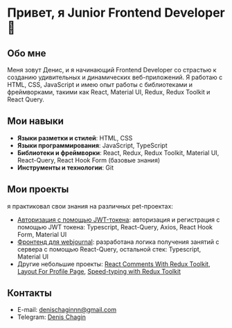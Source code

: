 # Привет, я Junior Frontend Developer 👋

## Обо мне
Меня зовут Денис, и я начинающий Frontend Developer со страстью к созданию удивительных и динамических веб-приложений. Я работаю с HTML, CSS, JavaScript и имею опыт работы с библиотеками и фреймворками, такими как React, Material UI, Redux, Redux Toolkit и React Query.

## Мои навыки
- **Языки разметки и стилей**: HTML, CSS
- **Языки программирования**: JavaScript, TypeScript
- **Библиотеки и фреймворки**: React, Redux, Redux Toolkit, Material UI, React-Query, React Hook Form (базовые знания)
- **Инструменты и технологии**: Git

## Мои проекты
я практиковал свои знания на различных pet-проектах:
- [Авторизация с помощью JWT-токена](https://github.com/denischagin/testing_jwt_auth): авторизация и регистрация с помощью JWT токена: Typescript, React-Query, Axios, React Hook Form, Material UI
- [Фронтенд для webjournal](https://github.com/QwZxC/WebJournal): разработана логика получения занятий с сервера с помощью React-Query, остальной стек: Typescript, Material UI
- Другие небольшие проекты: [React Comments With Redux Toolkit](https://github.com/denischagin/comments.git), [Layout For Profile Page](https://github.com/denischagin/profile-layout), [Speed-typing with Redux Toolkit](https://github.com/denischagin/speed-typing)

## Контакты
- E-mail: [denischaginnn@gmail.com](mailto:denischaginnn@gmail.com)
- Telegram: [Denis Chagin](https://t.me/cheek_react)

